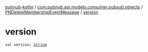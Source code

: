 [pubnub-kotlin](../../index.md) / [com.pubnub.api.models.consumer.pubsub.objects](../index.md) / [PNDeleteMembershipEventMessage](index.md) / [version](./version.md)

# version

`val version: `[`String`](https://kotlinlang.org/api/latest/jvm/stdlib/kotlin/-string/index.html)